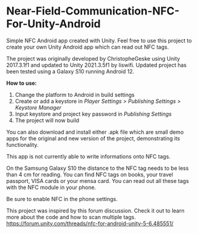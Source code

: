 # Near-Field-Communication-NFC-For-Unity-Android
Simple NFC Android app created with Unity. Feel free to use this project to create your own Unity Android app which can read out NFC tags. 


The project was originally developed by ChristopheGeske using Unity 2017.3.1f1 and updated to Unity 2021.3.5f1 by liswifi. Updated project has been tested using a Galaxy S10 running Android 12.


**How to use:**
1. Change the platform to Android in build settings
2. Create or add a keystore in *Player Settings > Publishing Settings > Keystore Manager*
3. Input keystore and project key password in *Publishing Settings*
4. The project will now build

You can also download and install either .apk file which are small demo apps for the original and new version of the project, demonstrating its functionality.  

This app is not currently able to write informations onto NFC tags.

On the Samsung Galaxy S10 the distance to the NFC tag needs to be less than 4 cm for reading. You can find NFC tags on books, your travel passport, VISA cards or your mensa card. You can read out all these tags with the NFC module in your phone.

Be sure to enable NFC in the phone settings.

This project was inspired by this forum discussion. Check it out to learn more about the code and how to scan multiple tags. 
https://forum.unity.com/threads/nfc-for-android-unity-5-6.485551/
